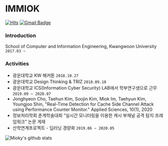 # IMMIOK
 <div>
	
  [![Hits](https://hits.seeyoufarm.com/api/count/incr/badge.svg?url=https%3A%2F%2Fgithub.com%2Fzzsza)](https://hits.seeyoufarm.com) 
[![Gmail Badge](https://img.shields.io/badge/Gmail-d14836?style=flat-square&logo=Gmail&logoColor=white&link=mailto:mo981014@gmail.com)](mailto:mo981014@gmail.com)	
  </div>
  
### Introduction
School of Computer and Information Engineering, Kwangwoon University ```2017.03 ~ ```

### Activities
- 광운대학교 KW 해커톤 ``` 2018.10.27 ```
- 광운대학교 Design Thinking & TRIZ ``` 2018.09.18 ```
- 광운대학교 ICS(Information Cyber Security) LAB에서 학부연구생으로 근무 ``` 2019.09 ~ 2020.07 ```
- Jonghyeon Cho, Taehun Kim, Soojin Kim, Miok Im, Taehyun Kim, Youngjoo Shin, "Real-Time Detection for Cache Side Channel Attack using Performance Counter Monitor." Applied Sciences, 10(1), 2020
- 정보처리학회 춘계학술대회 “실시간 모니터링을 이용한 캐시 부채널 공격 탐지 프레임워크” 논문 게재
- 산학연계프로젝트 - 딥러닝 경량화 ```2019.06 ~ 2020.05 ```

<!--
**mioky/mioky** is a ✨ _special_ ✨ repository because its `README.md` (this file) appears on your GitHub profile.

Here are some ideas to get you started:

- 🔭 I’m currently working on ...
- 🌱 I’m currently learning ...
- 👯 I’m looking to collaborate on ...
- 🤔 I’m looking for help with ...
- 💬 Ask me about ...
- 📫 How to reach me: ...
- 😄 Pronouns: ...
- ⚡ Fun fact: ...
-->

![Mioky's github stats](https://github-readme-stats.vercel.app/api?username=Mioky&show_icons=true&hide_border=true) 
